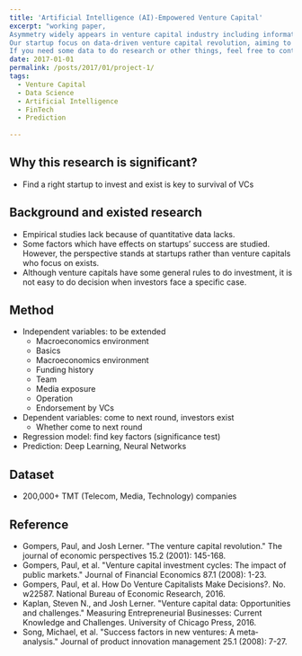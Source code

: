```yaml
---
title: 'Artificial Intelligence (AI)-Empowered Venture Capital'
excerpt: "working paper,  
Asymmetry widely appears in venture capital industry including information, knowledge, relationship et al, which heavily affects investors' decision making. 
Our startup focus on data-driven venture capital revolution, aiming to empowering investors to discover unicorns. Besides, our technical team supports various data scraping demands.
If you need some data to do research or other things, feel free to contact me. We can help you!"
date: 2017-01-01
permalink: /posts/2017/01/project-1/
tags:
  - Venture Capital
  - Data Science
  - Artificial Intelligence
  - FinTech
  - Prediction
  
---
```


## Why this research is significant?
* Find a right startup to invest and exist is key to survival of VCs

## Background and existed research
* Empirical studies lack because of quantitative data lacks.
* Some factors which have effects on startups’ success are studied. However, the perspective stands at startups rather than venture capitals who focus on exists.
* Although venture capitals have some general rules to do investment, it is not easy to do decision when investors face a specific case.

## Method
* Independent variables: to be extended
  * Macroeconomics environment
  * Basics
  * Macroeconomics environment
  * Funding history
  * Team
  * Media exposure
  * Operation
  * Endorsement by VCs
* Dependent variables: come to next round, investors exist
  * Whether come to next round
* Regression model: find key factors (significance test)
* Prediction: Deep Learning, Neural Networks

## Dataset
* 200,000+ TMT (Telecom, Media, Technology) companies

## Reference
* Gompers, Paul, and Josh Lerner. "The venture capital revolution." The journal of economic perspectives 15.2 (2001): 145-168.
* Gompers, Paul, et al. "Venture capital investment cycles: The impact of public markets." Journal of Financial Economics 87.1 (2008): 1-23.
* Gompers, Paul, et al. How Do Venture Capitalists Make Decisions?. No. w22587. National Bureau of Economic Research, 2016.
* Kaplan, Steven N., and Josh Lerner. "Venture capital data: Opportunities and challenges." Measuring Entrepreneurial Businesses: Current Knowledge and Challenges. University of Chicago Press, 2016.
* Song, Michael, et al. "Success factors in new ventures: A meta‐analysis." Journal of product innovation management 25.1 (2008): 7-27.
